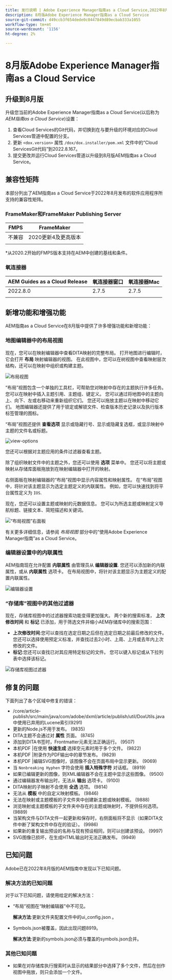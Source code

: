 ```yaml
---
title: 发行说明 | Adobe Experience Manager指南as a Cloud Service,2022年8月版
description: 8月版Adobe Experience Manager指南as a Cloud Service
source-git-commit: d49ccb3f654dede0c0447849d89ecbab333a1055
workflow-type: tm+mt
source-wordcount: '1156'
ht-degree: 2%

---
```


# 8月版Adobe Experience Manager指南as a Cloud Service

## 升级到8月版

升级您当前的Adobe Experience Manager指南as a Cloud Service(以后称为 *AEM指南as a Cloud Service*)设置：
1. 查看Cloud Services的Git代码，并切换到在与要升级的环境对应的Cloud Services管道中配置的分支。
2. 更新 `<dox.version>` 属性 `/dox/dox.installer/pom.xml` 文件中的“Cloud ServicesGit代码”到2022.8.167。
3. 提交更改并运行Cloud Services管道以升级到8月版AEM指南as a Cloud Service。

## 兼容性矩阵

本部分列出了AEM指南as a Cloud Service于2022年8月发布的软件应用程序所支持的兼容性矩阵。

### FrameMaker和FrameMaker Publishing Server

| FMPS | FrameMaker |
| --- | --- |
| 不兼容 | 2020更新4及更高版本 |
|  |  |

*从2020.2开始的FMPS版本支持在AEM中创建的基线和条件。

### 氧连接器

| AEM Guides as a Cloud Release | 氧连接器窗口 | 氧连接器Mac |
| --- | --- | --- |
| 2022.8.0 | 2.7.5 | 2.7.5 |
|  |  |  |


## 新增功能和增强功能

AEM指南as a Cloud Service在8月版中提供了许多增强功能和新增功能：

### 地图编辑器中的布局视图

现在，您可以在映射编辑器中查看DITA映射的完整布局。 打开地图进行编辑时，它会打开 **布局** 映射编辑器的视图。 在此视图中，您可以在树视图中查看映射层次结构，还可以在映射中组织或构建主题。

![布局视图](assets/layout-view-map.png)

“布局”视图包含一个单独的工具栏，可帮助您对映射中存在的主题执行许多任务。
您可以在映射中插入主题引用、主题组、键定义。 您可以通过将地图中的主题向上、向下、左或右移动来重新组织它们。 您还可以拖放主题以在映射中移动它们。 地图编辑器还提供了用于锁定或解锁文件、检查版本历史记录以及执行版本标签管理的图标。


“布局”视图还提供 **查看选项** 显示或隐藏行号、显示或隐藏复选框，或显示映射中主题的文件名或标题。


![view-options](assets/view-options.png)

您还可以根据对主题应用的条件过滤器查看主题。

除了组织映射文件中的主题之外，您还可以使用 **选项** 菜单中。 您还可以将主题或映射从存储库面板拖放到在映射编辑器中打开的映射。

右侧面板在映射编辑器的“布局”视图中显示内容属性和映射属性。 在“布局”视图中，将针对该主题显示为选定主题定义的内联属性。 例如，您可以快速找到将平台属性定义为 `IOS`.

现在，您还可以设置主题或映射的元数据信息。 您可以为所选主题或映射定义导航标题、链接文本、简短描述和关键词。

![“布局视图”右面板](assets/layout-inline-attributes.png)

有关更多详细信息，请参阅 *布局视图* 部分中的“使用Adobe Experience Manager指南”as a Cloud Service。

### 编辑器设置中的内联属性

AEM指南现在允许配置 **内联属性** 由管理员从 **编辑器设置**. 您还可以添加新的内联属性，或从 **内联属性** 选项卡。
在布局视图中，将针对该主题显示为主题定义的配置内联属性。

![编辑器设置](assets/editor-settings-inline-attributes.png)


### “存储库”视图中的其他过滤器

现在，存储库视图中的过滤器搜索功能变得更加强大。 两个新的搜索标准， **上次修改时间** 和 **标记** 已添加，用于筛选文件并缩小AEM存储库中的搜索范围：
* **上次修改时间**:您可以查找在选定日期之后但在选定日期之前最后修改的文件。 您还可以选择使用预定义标准，并查找过去2小时、上周、上月或去年内上次修改的文件。
* **标记**:您还可以查找已对其应用特定标记的文件。 您可以键入标记或从下拉列表中选择该标记。

![存储库视图过滤器](assets/repo-filter-search.png)


## 修复的问题

下面列出了各个区域中修复的错误：

* /core/article-publish/src/main/java/com/adobe/dxml/article/publish/util/DoxUtils.java中使用已弃用的Lucene索引(9291)
* 更新的Node.js不用于发布。 (9835)
* DITA主题不会通过对 **属性** 页面。 (8745)
* 添加到DITA书签时，Frontmatter元素无法正确运行。 (9507)
* 本机PDF |在使用 **快速生成** 选择空元素时用于多个文件。 (9822)
* 本机PDF |附录作为PDF输出中的章节发布。 (9829)
* 本机PDF |编辑SVG图像时，该图像不会在页面布局中显示更新。 (9069)
* 当 `Nonbreaking Hyphen` 字符会使用 **插入特殊字符** 对话框。 (8919)
* 如果已编辑更新的图像，则XML编辑器不会在主题中显示这些图像。 (9500)
* 通过编辑器发布输出时，无法从 **输出** 选项卡。 (9100)
* DITA映射的子映射不会使用 **全选** 选项。 (9814)
* 无法从 **模板** 中的自定义映射模板。 (9846)
* 无法在映射或主题模板的子文件夹中创建新主题或映射模板。 (9888)
* 浏览映射或主题模板的子文件夹中存在的主题或映射时，不提供任何选项。 (9889)
* 当架构文件与DITA文件一起更新和保存时，右侧面板将不显示（如果DITA文件中断了架构文件中存在的验证）。 (9986)
* 如果新的重复输出预设的名称与现有预设相同，则可以创建该预设。 (9997)
* SVG图像已损坏，在生成HTML输出时无法正确发布。 (9949)


## 已知问题

Adobe已在2022年8月版的AEM指南中发现以下已知问题。

### 解决方法的已知问题

对于以下已知问题，请使用给定的解决方法：

* “布局”视图在“映射编辑器”中不可见。

   **解决方法**:更新文件夹配置文件中的ui_config.json 。

* Symbols.json被覆盖，因此出现问题8919。

   **解决方法**:更新的symbols.json必须与覆盖的symbols.json合并。

### 其他已知问题

* 如果在对存储库执行搜索时从显示的结果部分中选择了多个文件，然后在创作视图中拖放，则只会添加一个文件。
